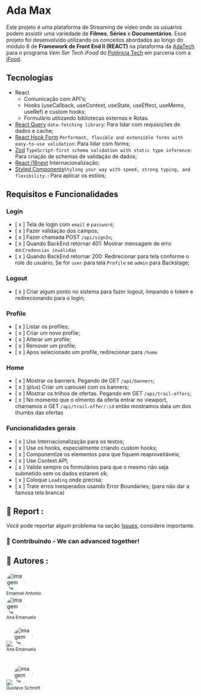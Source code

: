 # Ada Max

Este projeto é uma plataforma de Streaming de vídeo onde os usuários podem assistir uma variedade de **Filmes**, **Séries** e **Documentários**. Esse projeto foi desenvolvido utilizando os conceitos abordados ao longo do módulo 6 de **Framework de Front End II (REACT)** na plataforma da [AdaTech](https://ada.tech/) para o programa _Vem Ser Tech iFood_ do [Potência Tech](https://potenciatech.com.br/) em parceria com a [iFood](https://www.ifood.com.br/).

## Tecnologias

- React
  - Comunicação com API's;
  - Hooks (useCallback, useContext, useState, useEffect, useMemo, useRef) e custom hooks;
  - Formulário utilizando bibliotecas externas e Rotas.
- [React Query](https://tanstack.com/query/v3/docs/framework/react/overview) `data-fetching library`: Para lidar com requisições de dados e cache;
- [React Hook Form](https://react-hook-form.com/) `Performant, flexible and extensible forms with easy-to-use validation`: Para lidar com forms;
- [Zod](https://zod.dev/) `TypeScript-first schema validation with static type inference`: Para criação de schemas de validação de dados;
- [React i18next](https://react.i18next.com/guides/quick-start) Internacionalização;
- [Styled Components](https://styled-components.com/)`Styling your way with speed, strong typing, and flexibility.`: Para aplicar os estilos;

## Requisitos e Funcionalidades

### Login

- [ x ] Tela de login com `email` e `password`;
- [ x ] Fazer validação dos campos;
- [ x ] Fazer chamada POST `/api/signIn`;
- [ x ] Quando BackEnd retornar 401: Mostrar mensagem de erro ex:`Credencias inválidas`
- [ x ] Quando BackEnd retornar 200: Redirecionar para tela conforme o role do usuário;
      Se for `user` para tela `Profile` se `admin` para Backstage;

### Logout

- [ x ] Criar algum ponto no sistema para fazer logout, limpando o token e redirecionando para o login;

### Profile

- [ x ] Listar os profiles;
- [ x ] Criar um novo profile;
- [ x ] Alterar um profile;
- [ x ] Remover um profile;
- [ x ] Apos selecionado um profile, redirecionar para `/home`

### Home

- [ x ] Mostrar os banners. Pegando de GET `/api/banners`;
- [ x ] (plus) Criar um carousel com os banners;
- [ x ] Mostrar os trilhos de ofertas. Pegando em GET `/api/trail-offers`;
- [ x ] No momento que o elmento da oferta entrar no viewport, chamamos o GET `/api/trail-offer/:id` então mostramos data um dos thumbs das ofertas

### Funcionalidades gerais

- [ x ] Use Internacionalização para os textos;
- [ x ] Use os hooks, especialmente criando custom hooks;
- [ x ] Componentize os elementos para que fiquem reaproveitáveis;
- [ x ] Use Context API;
- [ x ] Valide sempre os formulários para que o mesmo não seja submetido sem os dados estarem ok;
- [ x ] Coloque `Loading` onde precisa;
- [ x ] Trate erros inesperados usando Error Boundaries; (para não dar a famosa tela branca)


## 📑 Report :

Você pode reportar algum problema na seção <a href="https://github.com/emanoelantonio/ada-max/issues">Issues</a>, considere importante.

### 🤝 Contribuindo - We can advanced together!

## 🧠 Autores :
 <img style="border-radius: 50%;" src="https://avatars2.githubusercontent.com/u/60781248?s=460&u=43dbba3483d275c3d8964df24a8f5139f53dc282&v=4" width="50px;" alt="imagem de perfil do autor"/></br><sub>Emanoel Antonio</sub></br>
<img style="border-radius: 50%;" src="https://avatars.githubusercontent.com/u/117774887?v=4" width="50px;" alt="imagem de perfil do autor"/></br><sub>Ana Emanuela</sub></br>
  </br>
 <a href="https://www.linkedin.com/in/emanoel-antonio/"><img align="center" src="https://img.shields.io/static/v1?label=&message=Linkedin&color=3D008A&style=for-the-badge&logo=linkedin"/></a>
 <img style="border-radius: 50%;" src="https://avatars.githubusercontent.com/u/117774887?v=4" width="50px;" alt="imagem de perfil do autor"/></br><sub>Ana Emanuela</sub></br>
  </br>
  </br>
 <a href="https://www.linkedin.com/in/gustavoschmitt13/"><img align="center" src="https://img.shields.io/static/v1?label=&message=Linkedin&color=3D008A&style=for-the-badge&logo=linkedin"/></a>
 <img style="border-radius: 50%;" src="https://avatars.githubusercontent.com/u/86036030?s=400&u=264352b8ae079e44f1b120e6cf05d34a60775b7f&v=4" width="50px;" alt="imagem de perfil do autor"/></br><sub>Gustavo Schmitt</sub></br>
  </br>